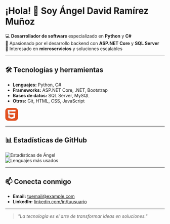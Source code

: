 # ¡Hola! 👋 Soy Ángel David Ramírez Muñoz

💻 **Desarrollador de software** especializado en **Python** y **C#**  
🚀 Apasionado por el desarrollo backend con **ASP.NET Core** y **SQL Server**  
🎯 Interesado en **microservicios** y soluciones escalables

---

## 🛠 Tecnologías y herramientas
- **Lenguajes:** Python, C#
- **Frameworks:** ASP.NET Core, .NET, Bootstrap
- **Bases de datos:** SQL Server, MySQL
- **Otros:** Git, HTML, CSS, JavaScript
<img src="html5.svg" width="40" height="40" />


---

## 📊 Estadísticas de GitHub
![Estadísticas de Ángel](https://github-readme-stats.vercel.app/api?username=TU_USUARIO&show_icons=true&theme=tokyonight)  
![Lenguajes más usados](https://github-readme-stats.vercel.app/api/top-langs/?username=TU_USUARIO&layout=compact&theme=tokyonight)

---

## 📫 Conecta conmigo
- **Email:** [tuemail@example.com](mailto:tuemail@example.com)  
- **LinkedIn:** [linkedin.com/in/tuusuario](https://linkedin.com/in/tuusuario)

---

> *"La tecnología es el arte de transformar ideas en soluciones."*

